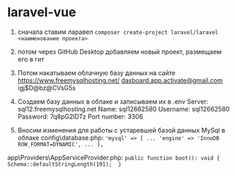 # laravel-vue
 
1. сначала ставим ларавел
```composer create-project laravel/laravel <наименование проекта>```

2. потом через GitHub Desktop добавляем новый проект, размещаем его в гит

3. Потом накатываем облачную базу данных на сайте <https://www.freemysqlhosting.net/>
dasboard.app.activate@gmail.com
igj$D@bz@CVsG5s

4. Создаем базу данных в облаке и записываем их в .env
Server: sql12.freemysqlhosting.net
Name: sql12662580
Username: sql12662580
Password: 7q8pG2lDTz
Port number: 3306

5. Вносим изменения для работы с устаревшей базой данных MySql в облаке
config\database.php:
        ```'mysql' => [
            ...
            'engine' => 'InnoDB ROW_FORMAT=DYNAMIC',
            ...
        ],```

app\Providers\AppServiceProvider.php:
    ```public function boot(): void
    {
        Schema::defaultStringLength(191); 
    }```

